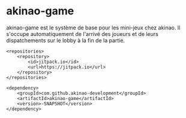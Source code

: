 # akinao-game

akinao-game est le système de base pour les mini-jeux chez akinao. Il s'occupe automatiquement de l'arrivé des joueurs et de leurs dispatchements sur le lobby à la fin de la partie.

	<repositories>
		<repository>
		    <id>jitpack.io</id>
		    <url>https://jitpack.io</url>
		</repository>
	</repositories>
  
  	<dependency>
	    <groupId>com.github.akinao-development</groupId>
	    <artifactId>akinao-game</artifactId>
	    <version>-SNAPSHOT</version>
	</dependency>
